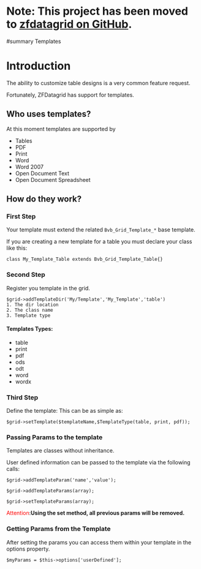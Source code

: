 # Note: This project has been moved to [zfdatagrid on GitHub](https://github.com/zfdatagrid/). #

#summary Templates



# Introduction #

The ability to customize table designs is a very common feature request.

Fortunately, ZFDatagrid has support for templates.

## Who uses templates? ##
At this moment templates are supported by

  * Tables
  * PDF
  * Print
  * Word
  * Word 2007
  * Open Document Text
  * Open Document Spreadsheet

## How do they work? ##

### First Step ###
Your template must extend the related `Bvb_Grid_Template_*` base template.

If you are creating a new template for a table you must declare your class like this:
```
class My_Template_Table extends Bvb_Grid_Template_Table{}
```

### Second Step ###
Register you template in the grid.

```
$grid->addTemplateDir('My/Template','My_Template','table') 
1. The dir location
2. The class name
3. Template type
```

#### Templates Types: ####
  * table
  * print
  * pdf
  * ods
  * odt
  * word
  * wordx

### Third Step ###
Define the template:
This can be as simple as:

```
$grid->setTemplate($templateName,$TemplateType(table, print, pdf));
```


### Passing Params to the template ###
Templates are classes without inheritance.

User defined information can be passed to the template via the following calls:

```
$grid->addTemplateParam('name','value');
```

```
$grid->addTemplateParams(array);
```

```
$grid->setTemplateParams(array);
```

<font color='red'>Attention</font>:**Using the set method, all previous params will be removed.**

### Getting Params from the Template ###
After setting the params you can access them within your template in the options property.

```
$myParams = $this->options['userDefined'];
```